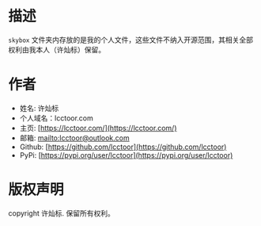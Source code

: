# 描述

`skybox` 文件夹内存放的是我的个人文件，这些文件不纳入开源范围，其相关全部权利由我本人（许灿标）保留。

# 作者

* 姓名: 许灿标
* 个人域名：lcctoor.com
* 主页: [https://lcctoor.com/](https://lcctoor.com/)
* 邮箱: [mailto:lcctoor@outlook.com](mailto:lcctoor@outlook.com)
* Github: [https://github.com/lcctoor](https://github.com/lcctoor)
* PyPi: [https://pypi.org/user/lcctoor](https://pypi.org/user/lcctoor)

# 版权声明

copyright 许灿标. 保留所有权利。
